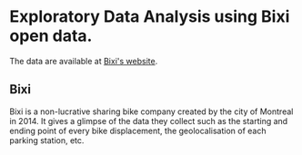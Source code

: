 # Exploratory Data Analysis using Bixi open data.

The data are available at [Bixi's website](https://bixi.com/fr/donnees-ouvertes).

## Bixi

Bixi is a non-lucrative sharing bike company created by the city of Montreal in 2014. It gives a glimpse of the data they collect such as the starting and ending point of every bike displacement, the geolocalisation of each parking station, etc.



